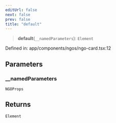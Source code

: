 ```yaml
---
editUrl: false
next: false
prev: false
title: "default"
---
```


> **default**(`__namedParameters`): `Element`

Defined in: app/components/ngos/ngo-card.tsx:12

## Parameters

### \_\_namedParameters

`NGOProps`

## Returns

`Element`
